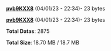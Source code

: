 [**pvb9KXX8**](/data/pvb9KXX8.txt) (04/01/23 - 22:34)- 23 bytes

[**pvb9KXX8**](/data/pvb9KXX8.txt) (04/01/23 - 22:34)- 23 bytes

**Total Datas**: 2875

**Total Size**: 18.70 MB / 18.7 MB
